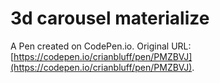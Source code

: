 # 3d carousel materialize

A Pen created on CodePen.io. Original URL: [https://codepen.io/crianbluff/pen/PMZBVJ](https://codepen.io/crianbluff/pen/PMZBVJ).

